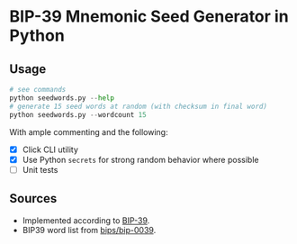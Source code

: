 # BIP-39 Mnemonic Seed Generator in Python

## Usage
```python
# see commands
python seedwords.py --help
# generate 15 seed words at random (with checksum in final word)
python seedwords.py --wordcount 15
```

With ample commenting and the following:
* [x] Click CLI utility
* [x] Use Python `secrets` for strong random behavior where possible
* [ ] Unit tests

## Sources
* Implemented according to [BIP-39](https://github.com/bitcoin/bips/blob/master/bip-0039.mediawiki).
* BIP39 word list from [bips/bip-0039](https://github.com/bitcoin/bips/tree/master/bip-0039).
